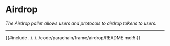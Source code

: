 # Airdrop

*The Airdrop pallet allows users and protocols to airdrop tokens to users.*

---

{{#include ../../../code/parachain/frame/airdrop/README.md:5:}}
